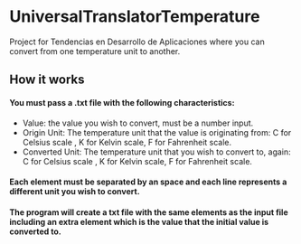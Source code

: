 # UniversalTranslatorTemperature
Project for Tendencias en Desarrollo de Aplicaciones where you can convert from one temperature unit to another.

## How it works

#### You must pass a .txt file with the following characteristics: 
* Value: the value you wish to convert, must be a number input.
* Origin Unit: The temperature unit that the value is originating from: C for Celsius scale , K for Kelvin scale, F for Fahrenheit scale.
* Converted Unit: The temperature unit that you wish to convert to, again: C for Celsius scale , K for Kelvin scale, F for Fahrenheit scale.

#### Each element must be separated by an space and each line represents a different unit you wish to convert.
#### The program will create a txt file with the same elements as the input file including an extra element which is the value that the initial value is converted to.
